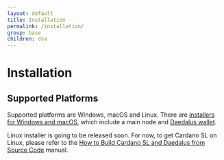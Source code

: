 ```yaml
---
layout: default
title: Installation
permalink: /installation/
group: base
children: dsa
---
```


<!-- Reviewed at d0868afac50ba6ffcbd95054e65cbf77fa513082 -->

# Installation

<!-- CARDANO_SL_README_BEGIN_3 -->
## Supported Platforms

Supported platforms are Windows, macOS and Linux. There are
[installers for Windows and macOS](https://daedaluswallet.io/#download),
which include a main node and [Daedalus wallet](https://github.com/input-output-hk/daedalus).

Linux installer is going to be released soon. For now, to
get Cardano SL on Linux, please refer to the [How to Build Cardano SL and Daedalus from
Source Code](https://github.com/input-output-hk/cardano-sl/blob/master/docs/how-to/build-cardano-sl-and-daedalus-from-source-code.md)
manual.
<!-- CARDANO_SL_README_END_3 -->
